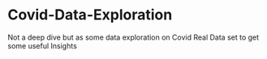 # Covid-Data-Exploration
Not a deep dive but as some data exploration on Covid Real Data set to get some useful Insights
